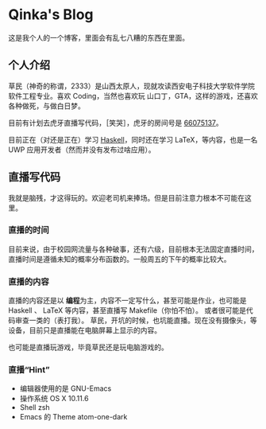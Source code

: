 # Qinka's Blog

这是我个人的一个博客，里面会有乱七八糟的东西在里面。

## 个人介绍
草民（神奇的称谓，2333）是山西太原人，现就攻读西安电子科技大学软件学院软件工程专业。喜欢 Coding，当然也喜欢玩 山口丁，GTA，这样的游戏，还喜欢各种做死，与做白日梦。

目前有计划去虎牙直播写代码，［笑哭］，虎牙的房间号是 [66075137](http://www.yy.com/66075137)。

目前正在（对还是正在）学习 [Haskell](https://www.haskell.org)，同时还在学习 LaTeX，等内容，也是一名 UWP 应用开发者（然而并没有发布过啥应用）。

## 直播写代码
我就是脑残，才这得玩的。欢迎老司机来捧场。但是目前注意力根本不可能在这里。

### 直播的时间 
目前来说，由于校园网流量与各种破事，还有六级，目前根本无法固定直播时间，直播时间是遵循未知的概率分布函数的。一般周五的下午的概率比较大。

### 直播的内容
直播的内容还是以 **编程**为主，内容不一定写什么，甚至可能是作业，也可能是 Haskell 、 LaTeX 等内容，甚至直播写 Makefile（你怕不怕）。
或者很可能是代码审查一类的（表打我）。
草民，开坑的时候，也坑能直播。现在没有摄像头，等设备，目前只是直播能在电脑屏幕上显示的内容。

也可能是直播玩游戏，毕竟草民还是玩电脑游戏的。

### 直播“Hint”
* 编辑器使用的是 GNU-Emacs
* 操作系统 OS X 10.11.6
* Shell zsh
* Emacs 的 Theme atom-one-dark
